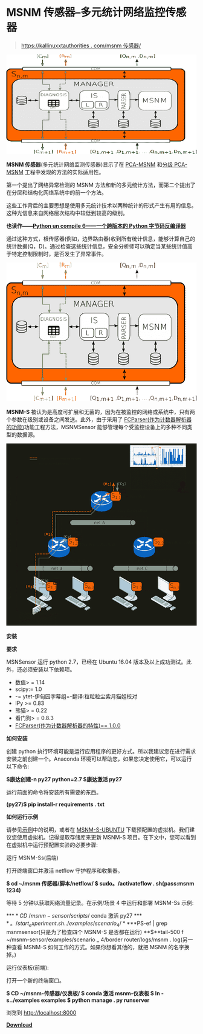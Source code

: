 # MSNM 传感器–多元统计网络监控传感器

> [https://kallinuxxtauthorities . com/msnm 传感器/](https://kalilinuxtutorials.com/msnm-sensor/)

[![MSNM Sensor – Multivariate Statistical Network Monitoring Sensor](img//808f64521a26f3e2d9d4184004515fc4.png "MSNM Sensor – Multivariate Statistical Network Monitoring Sensor")](https://1.bp.blogspot.com/-sWOC8hJZ82A/XUZugkO1tbI/AAAAAAAABqo/6inAAEAw7X8vzs6qNntGJo_r0WdW-NFWgCLcBGAs/s1600/msnm-sensor%2B-%2B1.png)

**MSNM 传感器**(多元统计网络监测传感器)显示了在 [PCA-MSNM](https://www.sciencedirect.com/science/article/pii/S0167404816300116) 和[分级 PCA-MSNM](http://ieeexplore.ieee.org/document/7823895/) 工程中发现的方法的实际适用性。

第一个提出了网络异常检测的 MSNM 方法和新的多元统计方法，而第二个提出了在分层和结构化网络系统中的前一个方法。

这些工作背后的主要思想是使用多元统计技术以两种统计的形式产生有用的信息。这种光信息来自网络层次结构中较低到较高的级别。

**也读作——[Python un compile 6——一个跨版本的 Python 字节码反编译器](https://kalilinuxtutorials.com/python-uncompyle6/)**

通过这种方式，根传感器(例如，边界路由器)收到所有统计信息，能够计算自己的统计数据(Q，D)。通过检查这些统计信息，安全分析师可以确定当某些统计值高于特定控制限制时，是否发生了异常事件。

![](img//e5bc9aaa1de1f0f98dfbfcc5aaa2fee1.png)

**MSNM-S** 被认为是高度可扩展和无菌的，因为在被监控的网络或系统中，只有两个参数在级别或设备之间发送。此外，由于采用了 [FCParser(作为计数器解析器的功能)](https://github.com/josecamachop/FCParser)功能工程方法，MSNMSensor 能够管理每个受监控设备上的多种不同类型的数据源。

![](img//755de58905274e701c9ee9393dfb18a1.png)

**安装**

**要求**

MSNSensor 运行 python 2.7，已经在 Ubuntu 16.04 版本及以上成功测试。此外，还必须安装以下依赖项。

*   数值> = 1.14
*   scipy:= 1.0
*   -= ytet-伊甸园字幕组=-翻译:粒粒粒尘紫月猫姐校对
*   IPy >= 0.83
*   熊猫> = 0.22
*   看门狗> = 0.8.3
*   [FCParser(作为计数器解析器的特性)== 1.0.0](https://github.com/josecamachop/FCParser/releases/tag/v1.0.0)

**如何安装**

创建 python 执行环境可能是运行应用程序的更好方式。所以我建议您在进行需求安装之前创建一个。Anaconda 环境可以帮助您，如果您决定使用它，可以运行以下命令:

**$康达创建-n py27 python=2.7
$康达激活 py27**

运行前面的命令将安装所有需要的东西。

**(py27)$ pip install-r requirements . txt**

**如何运行示例**

请参见[示例](https://github.com/nesg-ugr/msnm-sensor/blob/master/examples/README.md)中的说明，或者在 [MSNM-S-UBUNTU](https://drive.google.com/file/d/1zNf4mIuKEfEwQIDwPUbkM9oGiOVcCa22/view?usp=sharing) 下载预配置的虚拟机。我们建议您使用虚拟机。记得提取存储库来更新 MSNM-S 项目。在下文中，您可以看到在虚拟机中运行预配置实验的必要步骤:

运行 MSNM-Ss(后端)

打开终端窗口并激活 netflow 守护程序和收集器。

**$ cd ~/msnm 传感器/脚本/netflow/
$ sudo。/activateflow . sh(pass:msnm 1234)**

等待 5 分钟以获取网络流量记录。在示例/场景 4 中运行和部署 MSNM-Ss 示例:

**$**CD ~/msnm-sensor/scripts/$ conda 激活 py27
**$** 。/start_experiment.sh../examples/scenario _ 4/
**$**PS-ef | grep msnmsensor(只是为了检查四个 MSNM-S 是否都在运行)
**$**tail-500 f ~/msnm-sensor/examples/scenario _ 4/border router/logs/msnm . log(另一种查看 MSNM-S 如何工作的方式。如果你想看其他的，就把 MSNM 的名字换掉。)

运行仪表板(前端):

打开一个新的终端窗口。

**$ CD ~/msnm-传感器/仪表板/
$ conda 激活 msnm-仪表板
$ ln -s../examples examples
$ python manage . py runserver**

浏览到 [http://localhost:8000](http://localhost:8000)

[**Download**](https://github.com/nesg-ugr/msnm-sensor)